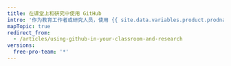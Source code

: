 ```yaml
---
title: 在课堂上和研究中使用 GitHub
intro: '作为教育工作者或研究人员，使用 {{ site.data.variables.product.prodname_dotcom }} 在课堂上、学生或研究小组中协作完成您的工作等等。'
mapTopic: true
redirect_from:
  - /articles/using-github-in-your-classroom-and-research
versions:
  free-pro-team: '*'
---
```


